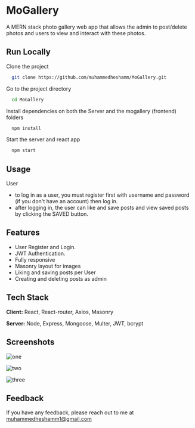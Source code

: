 
# MoGallery

A MERN stack photo gallery web app that allows the admin to post/delete photos and users to view and interact
with these photos.



## Run Locally

Clone the project

```bash
  git clone https://github.com/muhammedheshamm/MoGallery.git
```

Go to the project directory

```bash
  cd MoGallery
```

Install dependencies on both the Server and the mogallery (frontend) folders

```bash
  npm install
```

Start the server and react app 

```bash
  npm start
```


## Usage

User

- to log in as a user, you must register first with username and password (if you don't have an account) then log in.
- after logging in, the user can like and save posts and view saved posts by clicking the SAVED button.




## Features

- User Register and Login.
- JWT Authentication.
- Fully responsive
- Masonry layout for images
- Liking and saving posts per User
- Creating and deleting posts as admin


## Tech Stack

**Client:** React, React-router, Axios, Masonry

**Server:** Node, Express, Mongoose, Multer, JWT, bcrypt


## Screenshots

![one](https://user-images.githubusercontent.com/92065808/221372316-c25ef8ce-0e99-4db6-b870-d0677a2eb5e3.png)

![two](https://user-images.githubusercontent.com/92065808/221372464-6c261d99-f1c8-4086-befd-878889a8d060.png)

![three](https://user-images.githubusercontent.com/92065808/221372561-3d1f8264-75fc-4058-9508-88adb5be339c.png)



## Feedback

If you have any feedback, please reach out to me at muhammedheshamm1@gmail.com


